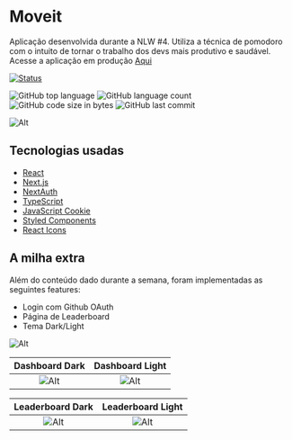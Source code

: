 # Moveit

Aplicação desenvolvida durante a NLW #4. Utiliza a técnica de pomodoro com o intuito de tornar o trabalho dos devs mais produtivo e saudável. Acesse a aplicação em produção [Aqui](https://moveit-nine-kohl.vercel.app/)

[![Status](https://img.shields.io/badge/status-active-success.svg)]()

  <img alt="GitHub top language" src="https://img.shields.io/github/languages/top/Marcoozvn/move.it">
  
  <img alt="GitHub language count" src="https://img.shields.io/github/languages/count/Marcoozvn/move.it">
  
  <img alt="GitHub code size in bytes" src="https://img.shields.io/github/languages/code-size/Marcoozvn/move.it">
  
  <img alt="GitHub last commit" src="https://img.shields.io/github/last-commit/Marcoozvn/move.it">

</div>

![Alt](https://drive.google.com/uc?export=view&id=1QjUGjFXfC9Nyso0S18fFgYKDpLtOR6kg)


## Tecnologias usadas

- [React](https://reactjs.org/)
- [Next.js](https://nextjs.org/)
- [NextAuth](https://next-auth.js.org/)
- [TypeScript](https://www.typescriptlang.org/)
- [JavaScript Cookie](https://github.com/js-cookie/js-cookie)
- [Styled Components](https://styled-components.com/)
- [React Icons](https://react-icons.github.io/react-icons/)

## A milha extra

Além do conteúdo dado durante a semana, foram implementadas as seguintes features:

- Login com Github OAuth
- Página de Leaderboard
- Tema Dark/Light


![Alt](https://drive.google.com/uc?export=view&id=1dhWbqTEDEGbIg8cGlPI9mNUwVrVIoQb3)


Dashboard Dark           |  Dashboard Light
:-------------------------:|:-------------------------:
![Alt](https://drive.google.com/uc?export=view&id=12O7syF4NH7RRzeklbgRHyf9Bq7PhryVs)  |  ![Alt](https://drive.google.com/uc?export=view&id=1r0lb8qUr3F7IBrYWHsKx7c2yFHnnUCET)

Leaderboard Dark           |  Leaderboard Light
:-------------------------:|:-------------------------:
![Alt](https://drive.google.com/uc?export=view&id=1pGHdZ6WuRYe8uapi9DqJrLDL_4FNiLhQ)  |  ![Alt](https://drive.google.com/uc?export=view&id=1inTPrq0SsnEsgMK1DJ_V2sMXruoOPtAz)


